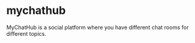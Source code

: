 # mychathub
MyChatHub is a social platform where you have different chat rooms for different topics.
